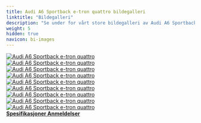 ```yaml
---
title: Audi A6 Sportback e-tron quattro bildegalleri
linktitle: "Bildegalleri"
description: "Se under for vårt store bildegalleri av Audi A6 Sportback e-tron quattro. Klikk på bildene for høyoppløselige versjoner."
weight: 5
hidden: true
navicon: bi-images
---
```

<!-- markdownlint-disable MD033 -->
<div class="row" id ="my-gallery">
	<div class="pswp-grid-item col-6 col-md-4">
		<a href="https://media.evkx.net/multimedia/models/audi/a6_e-tron/a6_sportback_e-tron_quattro/charging_1.jpg"
data-pswp-src="https://media.evkx.net/multimedia/models/audi/a6_e-tron/a6_sportback_e-tron_quattro/charging_1.jpg"
data-pswp-width="3000"
data-pswp-height="2250" 
target="_blank">
			<img src="https://media.evkx.net/multimedia/models/audi/a6_e-tron/a6_sportback_e-tron_quattro/charging_1_xst.jpg" alt="Audi A6 Sportback e-tron quattro" class="img-fluid " />
		</a>
	</div>
	<div class="pswp-grid-item col-6 col-md-4">
		<a href="https://media.evkx.net/multimedia/models/audi/a6_e-tron/a6_sportback_e-tron_quattro/exterior_1.jpg"
data-pswp-src="https://media.evkx.net/multimedia/models/audi/a6_e-tron/a6_sportback_e-tron_quattro/exterior_1.jpg"
data-pswp-width="3000"
data-pswp-height="2249" 
target="_blank">
			<img src="https://media.evkx.net/multimedia/models/audi/a6_e-tron/a6_sportback_e-tron_quattro/exterior_1_xst.jpg" alt="Audi A6 Sportback e-tron quattro" class="img-fluid " />
		</a>
	</div>
	<div class="pswp-grid-item col-6 col-md-4">
		<a href="https://media.evkx.net/multimedia/models/audi/a6_e-tron/a6_sportback_e-tron_quattro/frontseats_1.jpg"
data-pswp-src="https://media.evkx.net/multimedia/models/audi/a6_e-tron/a6_sportback_e-tron_quattro/frontseats_1.jpg"
data-pswp-width="3000"
data-pswp-height="2249" 
target="_blank">
			<img src="https://media.evkx.net/multimedia/models/audi/a6_e-tron/a6_sportback_e-tron_quattro/frontseats_1_xst.jpg" alt="Audi A6 Sportback e-tron quattro" class="img-fluid " />
		</a>
	</div>
	<div class="pswp-grid-item col-6 col-md-4">
		<a href="https://media.evkx.net/multimedia/models/audi/a6_e-tron/a6_sportback_e-tron_quattro/headlights_1.jpg"
data-pswp-src="https://media.evkx.net/multimedia/models/audi/a6_e-tron/a6_sportback_e-tron_quattro/headlights_1.jpg"
data-pswp-width="3000"
data-pswp-height="2250" 
target="_blank">
			<img src="https://media.evkx.net/multimedia/models/audi/a6_e-tron/a6_sportback_e-tron_quattro/headlights_1_xst.jpg" alt="Audi A6 Sportback e-tron quattro" class="img-fluid " />
		</a>
	</div>
	<div class="pswp-grid-item col-6 col-md-4">
		<a href="https://media.evkx.net/multimedia/models/audi/a6_e-tron/a6_sportback_e-tron_quattro/headlights_2.jpg"
data-pswp-src="https://media.evkx.net/multimedia/models/audi/a6_e-tron/a6_sportback_e-tron_quattro/headlights_2.jpg"
data-pswp-width="3000"
data-pswp-height="2250" 
target="_blank">
			<img src="https://media.evkx.net/multimedia/models/audi/a6_e-tron/a6_sportback_e-tron_quattro/headlights_2_xst.jpg" alt="Audi A6 Sportback e-tron quattro" class="img-fluid " />
		</a>
	</div>
	<div class="pswp-grid-item col-6 col-md-4">
		<a href="https://media.evkx.net/multimedia/models/audi/a6_e-tron/a6_sportback_e-tron_quattro/main_1.jpg"
data-pswp-src="https://media.evkx.net/multimedia/models/audi/a6_e-tron/a6_sportback_e-tron_quattro/main_1.jpg"
data-pswp-width="3000"
data-pswp-height="2250" 
target="_blank">
			<img src="https://media.evkx.net/multimedia/models/audi/a6_e-tron/a6_sportback_e-tron_quattro/main_1_xst.jpg" alt="Audi A6 Sportback e-tron quattro" class="img-fluid " />
		</a>
	</div>
	<div class="pswp-grid-item col-6 col-md-4">
		<a href="https://media.evkx.net/multimedia/models/audi/a6_e-tron/a6_sportback_e-tron_quattro/secondrowseats_1.jpg"
data-pswp-src="https://media.evkx.net/multimedia/models/audi/a6_e-tron/a6_sportback_e-tron_quattro/secondrowseats_1.jpg"
data-pswp-width="3000"
data-pswp-height="2249" 
target="_blank">
			<img src="https://media.evkx.net/multimedia/models/audi/a6_e-tron/a6_sportback_e-tron_quattro/secondrowseats_1_xst.jpg" alt="Audi A6 Sportback e-tron quattro" class="img-fluid " />
		</a>
	</div>
	<div class="pswp-grid-item col-6 col-md-4">
		<a href="https://media.evkx.net/multimedia/models/audi/a6_e-tron/a6_sportback_e-tron_quattro/trunk_1.jpg"
data-pswp-src="https://media.evkx.net/multimedia/models/audi/a6_e-tron/a6_sportback_e-tron_quattro/trunk_1.jpg"
data-pswp-width="3000"
data-pswp-height="2249" 
target="_blank">
			<img src="https://media.evkx.net/multimedia/models/audi/a6_e-tron/a6_sportback_e-tron_quattro/trunk_1_xst.jpg" alt="Audi A6 Sportback e-tron quattro" class="img-fluid " />
		</a>
	</div>
	<div class="pswp-grid-item col-6 col-md-4">
		<a href="https://media.evkx.net/multimedia/models/audi/a6_e-tron/a6_sportback_e-tron_quattro/trunk_2.jpg"
data-pswp-src="https://media.evkx.net/multimedia/models/audi/a6_e-tron/a6_sportback_e-tron_quattro/trunk_2.jpg"
data-pswp-width="3000"
data-pswp-height="2249" 
target="_blank">
			<img src="https://media.evkx.net/multimedia/models/audi/a6_e-tron/a6_sportback_e-tron_quattro/trunk_2_xst.jpg" alt="Audi A6 Sportback e-tron quattro" class="img-fluid " />
		</a>
	</div>
</div>
<script type="module">
  import PhotoSwipeLightbox from '/js/photoswipe-lightbox.esm.js';
    const lightbox = new PhotoSwipeLightbox({
       gallery: '#my-gallery',
        children: 'a',
        pswpModule: () => import('/js/photoswipe.esm.js')
    });
lightbox.init();
</script>
<div class="mt-3 mb-3">
<a href="../specifications/" class="text-decoration-none text-black">
<strong><i class="bi-arrow-left"></i> Spesifikasjoner </strong>
</a>
<a href="../reviews/" class="text-decoration-none text-black float-end">
<strong>Anmeldelser <i class="bi-arrow-right"></i></strong>
</a>
</div>
